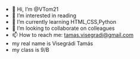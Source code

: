 - 👋 Hi, I’m @VTom21
- 👀 I’m interested in reading
- 🌱 I’m currently learning HTML,CSS,Python
- 💞️ I’m looking to collaborate on colleagues
- 📫 How to reach me: tamas.visegradi@gmail.com
- my real name is Visegrádi Tamás
- my class is 9/B

<!---
VTom21/VTom21 is a ✨ special ✨ repository because its `README.md` (this file) appears on your GitHub profile.
You can click the Preview link to take a look at your changes.
--->
